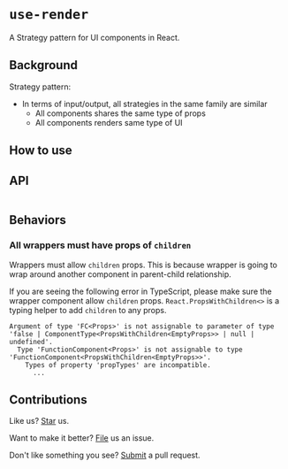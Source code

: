 # `use-render`

A Strategy pattern for UI components in React.

## Background

Strategy pattern:

- In terms of input/output, all strategies in the same family are similar
   - All components shares the same type of props
   - All components renders same type of UI

## How to use

## API

```ts
```

## Behaviors

### All wrappers must have props of `children`

Wrappers must allow `children` props. This is because wrapper is going to wrap around another component in parent-child relationship.

If you are seeing the following error in TypeScript, please make sure the wrapper component allow `children` props. `React.PropsWithChildren<>` is a typing helper to add `children` to any props.

```
Argument of type 'FC<Props>' is not assignable to parameter of type 'false | ComponentType<PropsWithChildren<EmptyProps>> | null | undefined'.
  Type 'FunctionComponent<Props>' is not assignable to type 'FunctionComponent<PropsWithChildren<EmptyProps>>'.
    Types of property 'propTypes' are incompatible.
      ...
```

## Contributions

Like us? [Star](https://github.com/compulim/use-render/stargazers) us.

Want to make it better? [File](https://github.com/compulim/use-render/issues) us an issue.

Don't like something you see? [Submit](https://github.com/compulim/use-render/pulls) a pull request.
